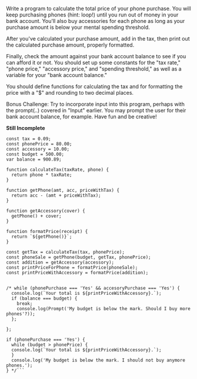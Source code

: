 Write a program to calculate the total price of your phone purchase. You will keep purchasing phones (hint: loop!) until you run out of money in your bank account. You'll also buy accessories for each phone as long as your purchase amount is below your mental spending threshold.

After you've calculated your purchase amount, add in the tax, then print out the calculated purchase amount, properly formatted.

Finally, check the amount against your bank account balance to see if you can afford it or not.
You should set up some constants for the "tax rate," "phone price," "accessory price," and "spending threshold," as well as a variable for your "bank account balance."

You should define functions for calculating the tax and for formatting the price with a "$" and rounding to two decimal places.

Bonus Challenge: Try to incorporate input into this program, perhaps with the prompt(..) covered in "Input" earlier. You may prompt the user for their bank account balance, for example. Have fun and be creative!

**Still Incomplete**

```
const tax = 0.09;
const phonePrice = 80.00;
const accessory = 10.00;
const budget = 500.00;
var balance = 900.89;

function calculateTax(taxRate, phone) {
  return phone * taxRate;
}

function getPhone(amt, acc, priceWithTax) {
  return acc - (amt + priceWithTax);
}

function getAccessory(cover) { 
  getPhone() + cover;
}

function formatPrice(receipt) {
  return `${getPhone()}`;
}

const getTax = calculateTax(tax, phonePrice);
const phoneSale = getPhone(budget, getTax, phonePrice);
const addition = getAccessory(accessory);
const printPriceForPhone = formatPrice(phoneSale);
const printPriceWithAccessory = formatPrice(addition);


/* while (phonePurchase === 'Yes' && accesoryPurchase === 'Yes') {
  console.log(`Your total is ${printPriceWithAccessory}.`);
  if (balance === budget) {
    break;
    console.log(Prompt('My budget is below the mark. Should I buy more phones'?));
  };
  
};

if (phonePurchase === 'Yes') {
  while (budget > phonePrice) {
  console.log(`Your total is ${printPriceWithAccessory}.`);
  }
  console.log('My budget is below the mark. I should not buy anymore phones.');
} */```
